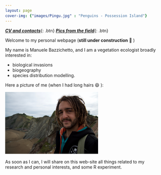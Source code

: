 ```yaml
---
layout: page
cover-img: {"images/Pingu.jpg" : "Penguins - Possession Island"}
---
```


[**_CV and contacts_**](https://manuelebazzichetto.github.io/pers-website/CV/){: .btn} [**_Pics from the field_**](https://manuelebazzichetto.github.io/pers-website/PicsFromField/){: .btn}


Welcome to my personal webpage (**still under construction** :hammer: )

My name is Manuele Bazzichetto, and I am a vegetation ecologist broadly interested in:
- biological invasions
- biogeography
- species distribution modelling.

Here a picture of me (when I had long hairs  :smile: ):

<img src="images/DSC_2169.jpg" width="300" />

As soon as I can, I will share on this web-site all things related to my research and personal interests, and some R experiment.

